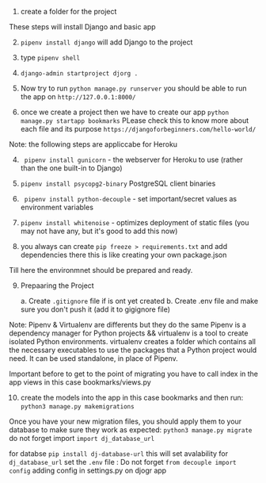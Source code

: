
1. create a folder for the project

These steps will install Django and basic app

2. ```pipenv install django``` will add Django to the project  

3. type ```pipenv shell```

4. ```django-admin startproject djorg .```

5. Now try to run ```python manage.py runserver``` you should be able to run the app on ```http://127.0.0.1:8000/```

6. once we create a project then we have to create our app 
    ```python manage.py startapp bookmarks```
    PLease check this to know more about each file and its purpose
    ```https://djangoforbeginners.com/hello-world/ ```

Note: the following steps are appliccabe for Heroku


4. ``` pipenv install gunicorn``` - the webserver for Heroku to use (rather than the one built-in to Django)

5. ```pipenv install psycopg2-binary``` PostgreSQL client binaries

6. ``` pipenv install python-decouple``` - set important/secret values as environment variables

7. ``` pipenv install whitenoise ``` - optimizes deployment of static files (you may not have any, but it's good to add this now)

8. you always can create ```pip freeze > requirements.txt``` and add dependencies there this is like creating your own package.json

Till here the environmnet should be prepared and ready.

9. Prepaaring the Project

	a. Create ```.gitignore``` file if is ont yet created
	b. Create .env file and make sure you don't push it (add it to gigignore file)

Note: Pipenv & Virtualenv are differents but they do the same 
   Pipenv is a dependency manager for Python projects &&
   virtualenv is a tool to create isolated Python environments. 
   virtualenv creates a folder which contains all the necessary executables to use the packages 
   that a Python project would need.
   It can be used standalone, in place of Pipenv.

Important before to get to the point of migrating you have to call index in the app views
in this case bookmarks/views.py

10. create the models into the app in this case bookmarks and then run:
    ```python3 manage.py makemigrations```

Once you have your new migration files, you should apply them to your database to make sure they work as expected:
    ```python3 manage.py migrate``` 
    do not forget import ```import dj_database_url```

for databse ```pip install dj-database-url``` this will set avalability for ```dj_database_url```
set the ```.env``` file : Do not forget ```from decouple import config``` adding config in settings.py on djogr app

   



















